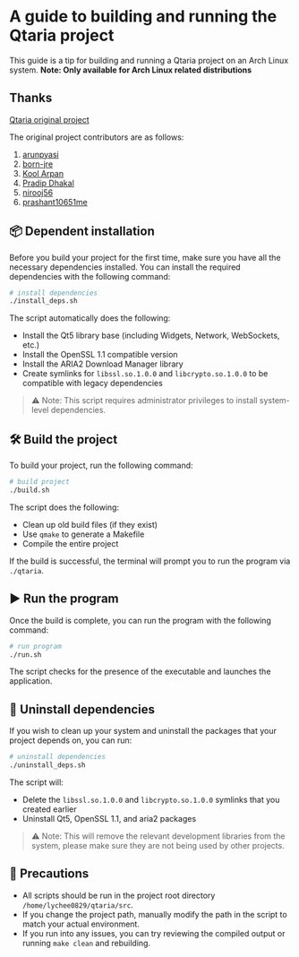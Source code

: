 # A guide to building and running the Qtaria project

This guide is a tip for building and running a Qtaria project on an Arch Linux system. **Note: Only available for Arch Linux related distributions**

## Thanks

[Qtaria original project](https://github.com/manox14/qtaria)

The original project contributors are as follows:

1.  [arunpyasi](https://github.com/openarun)
2.  [born-jre](https://github.com/born-jre)
3.  [Kool Arpan](https://github.com/kooolarpan)
4.  [Pradip Dhakal](https://github.com/pradip001)
5.  [nirooj56](https://github.com/nirooj56)
6.  [prashant10651me](https://github.com/prashant10651me)

## 📦 Dependent installation

Before you build your project for the first time, make sure you have all the necessary dependencies installed. You can install the required dependencies with the following command:

```bash
# install dependencies
./install_deps.sh
```

The script automatically does the following:

*   Install the Qt5 library base (including Widgets, Network, WebSockets, etc.)
*   Install the OpenSSL 1.1 compatible version
*   Install the ARIA2 Download Manager library
*   Create symlinks for `libssl.so.1.0.0` and `libcrypto.so.1.0.0` to be compatible with legacy dependencies

> ⚠️ Note: This script requires administrator privileges to install system-level dependencies.

## 🛠️ Build the project

To build your project, run the following command:

```bash
# build project
./build.sh
```

The script does the following:

*   Clean up old build files (if they exist)
*   Use `qmake` to generate a Makefile
*   Compile the entire project

If the build is successful, the terminal will prompt you to run the program via `./qtaria`.

## ▶️ Run the program

Once the build is complete, you can run the program with the following command:

```bash
# run program
./run.sh
```

The script checks for the presence of the executable and launches the application.

## 🔧 Uninstall dependencies

If you wish to clean up your system and uninstall the packages that your project depends on, you can run:

```bash
# uninstall dependencies
./uninstall_deps.sh
```

The script will:

*   Delete the `libssl.so.1.0.0` and `libcrypto.so.1.0.0` symlinks that you created earlier
*   Uninstall Qt5, OpenSSL 1.1, and aria2 packages

> ⚠️ Note: This will remove the relevant development libraries from the system, please make sure they are not being used by other projects.

## 📝 Precautions

*   All scripts should be run in the project root directory `/home/lychee0829/qtaria/src`.
*   If you change the project path, manually modify the path in the script to match your actual environment.
*   If you run into any issues, you can try reviewing the compiled output or running `make clean` and rebuilding.
